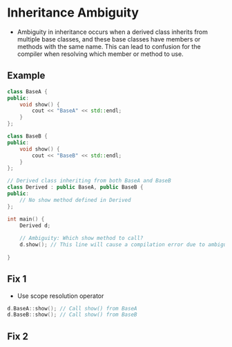 # Inheritance Ambiguity

- Ambiguity in inheritance occurs when a derived class inherits from multiple base classes, and these base classes have members or methods with the same name. This can lead to confusion for the compiler when resolving which member or method to use.

## Example

```cpp
class BaseA {
public:
    void show() {
        cout << "BaseA" << std::endl;
    }
};

class BaseB {
public:
    void show() {
        cout << "BaseB" << std::endl;
    }
};

// Derived class inheriting from both BaseA and BaseB
class Derived : public BaseA, public BaseB {
public:
    // No show method defined in Derived
};

int main() {
    Derived d;
    
    // Ambiguity: Which show method to call?
    d.show(); // This line will cause a compilation error due to ambiguity
    
}
```

## Fix 1

- Use scope resolution operator

```cpp
d.BaseA::show(); // Call show() from BaseA
d.BaseB::show(); // Call show() from BaseB
```

## Fix 2